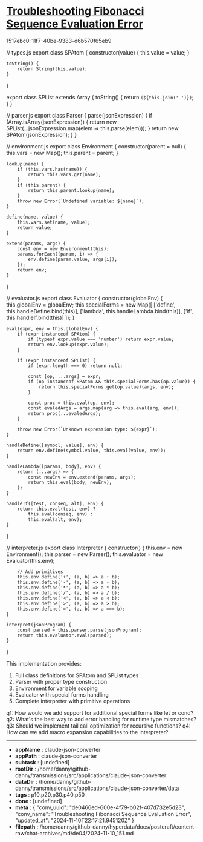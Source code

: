 # [Troubleshooting Fibonacci Sequence Evaluation Error](https://claude.ai/chat/de0466ed-600e-4f79-b02f-407d732e5d23)

1517ebc0-11f7-40be-9383-d6b570f65eb9

 

<antArtifact identifier="lisp-interpreter" type="application/vnd.ant.code" language="javascript" title="Complete LISP Interpreter Implementation">
// types.js
export class SPAtom {
    constructor(value) {
        this.value = value;
    }
    
    toString() {
        return String(this.value);
    }
}

export class SPList extends Array {
    toString() {
        return `(${this.join(' ')})`;
    }
}

// parser.js
export class Parser {
    parse(jsonExpression) {
        if (Array.isArray(jsonExpression)) {
            return new SPList(...jsonExpression.map(elem => this.parse(elem)));
        }
        return new SPAtom(jsonExpression);
    }
}

// environment.js
export class Environment {
    constructor(parent = null) {
        this.vars = new Map();
        this.parent = parent;
    }

    lookup(name) {
        if (this.vars.has(name)) {
            return this.vars.get(name);
        }
        if (this.parent) {
            return this.parent.lookup(name);
        }
        throw new Error(`Undefined variable: ${name}`);
    }

    define(name, value) {
        this.vars.set(name, value);
        return value;
    }

    extend(params, args) {
        const env = new Environment(this);
        params.forEach((param, i) => {
            env.define(param.value, args[i]);
        });
        return env;
    }
}

// evaluator.js
export class Evaluator {
    constructor(globalEnv) {
        this.globalEnv = globalEnv;
        this.specialForms = new Map([
            ['define', this.handleDefine.bind(this)],
            ['lambda', this.handleLambda.bind(this)],
            ['if', this.handleIf.bind(this)]
        ]);
    }

    eval(expr, env = this.globalEnv) {
        if (expr instanceof SPAtom) {
            if (typeof expr.value === 'number') return expr.value;
            return env.lookup(expr.value);
        }
        
        if (expr instanceof SPList) {
            if (expr.length === 0) return null;
            
            const [op, ...args] = expr;
            if (op instanceof SPAtom && this.specialForms.has(op.value)) {
                return this.specialForms.get(op.value)(args, env);
            }
            
            const proc = this.eval(op, env);
            const evaledArgs = args.map(arg => this.eval(arg, env));
            return proc(...evaledArgs);
        }
        
        throw new Error(`Unknown expression type: ${expr}`);
    }

    handleDefine([symbol, value], env) {
        return env.define(symbol.value, this.eval(value, env));
    }

    handleLambda([params, body], env) {
        return (...args) => {
            const newEnv = env.extend(params, args);
            return this.eval(body, newEnv);
        };
    }

    handleIf([test, conseq, alt], env) {
        return this.eval(test, env) ? 
            this.eval(conseq, env) : 
            this.eval(alt, env);
    }
}

// interpreter.js
export class Interpreter {
    constructor() {
        this.env = new Environment();
        this.parser = new Parser();
        this.evaluator = new Evaluator(this.env);
        
        // Add primitives
        this.env.define('+', (a, b) => a + b);
        this.env.define('-', (a, b) => a - b);
        this.env.define('*', (a, b) => a * b);
        this.env.define('/', (a, b) => a / b);
        this.env.define('<', (a, b) => a < b);
        this.env.define('>', (a, b) => a > b);
        this.env.define('=', (a, b) => a === b);
    }

    interpret(jsonProgram) {
        const parsed = this.parser.parse(jsonProgram);
        return this.evaluator.eval(parsed);
    }
}
</antArtifact>

This implementation provides:
1. Full class definitions for SPAtom and SPList types
2. Parser with proper type construction
3. Environment for variable scoping
4. Evaluator with special forms handling
5. Complete interpreter with primitive operations

q1: How would we add support for additional special forms like let or cond?
q2: What's the best way to add error handling for runtime type mismatches?
q3: Should we implement tail call optimization for recursive functions?
q4: How can we add macro expansion capabilities to the interpreter?

---

* **appName** : claude-json-converter
* **appPath** : claude-json-converter
* **subtask** : [undefined]
* **rootDir** : /home/danny/github-danny/transmissions/src/applications/claude-json-converter
* **dataDir** : /home/danny/github-danny/transmissions/src/applications/claude-json-converter/data
* **tags** : p10.p20.p30.p40.p50
* **done** : [undefined]
* **meta** : {
  "conv_uuid": "de0466ed-600e-4f79-b02f-407d732e5d23",
  "conv_name": "Troubleshooting Fibonacci Sequence Evaluation Error",
  "updated_at": "2024-11-10T22:17:21.945120Z"
}
* **filepath** : /home/danny/github-danny/hyperdata/docs/postcraft/content-raw/chat-archives/md/de04/2024-11-10_151.md